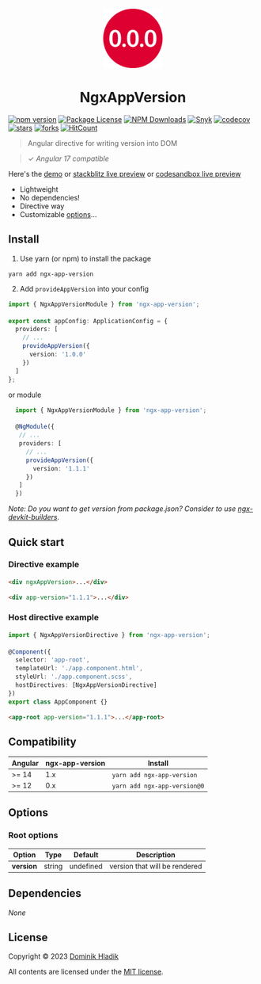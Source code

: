 <p align="center">
  <a href="https://github.com/Celtian/ngx-app-version" target="blank"><img src="assets/logo.svg?sanitize=true" alt="" width="120"></a>
  <h1 align="center">NgxAppVersion</h1>
</p>

[![npm version](https://badge.fury.io/js/ngx-app-version.svg)](https://badge.fury.io/js/ngx-app-version)
[![Package License](https://img.shields.io/npm/l/ngx-app-version.svg)](https://www.npmjs.com/ngx-app-version)
[![NPM Downloads](https://img.shields.io/npm/dm/ngx-app-version.svg)](https://www.npmjs.com/ngx-app-version)
[![Snyk](https://snyk.io//advisor/npm-package/ngx-app-version/badge.svg)](https://snyk.io//advisor/npm-package/ngx-app-version)
[![codecov](https://codecov.io/gh/Celtian/ngx-app-version/branch/master/graph/badge.svg?token=1IRUKIKM0D)](https://codecov.io/gh/celtian/ngx-app-version/)
[![stars](https://badgen.net/github/stars/celtian/ngx-app-version)](https://github.com/celtian/ngx-app-version/)
[![forks](https://badgen.net/github/forks/celtian/ngx-app-version)](https://github.com/celtian/ngx-app-version/)
[![HitCount](http://hits.dwyl.com/celtian/ngx-app-version.svg)](http://hits.dwyl.com/celtian/ngx-app-version)

> Angular directive for writing version into DOM

> ✓ _Angular 17 compatible_

Here's the [demo](http://celtian.github.io/ngx-app-version/) or [stackblitz live preview](https://stackblitz.com/edit/ngx-app-version) or [codesandbox live preview](https://codesandbox.io/s/ngx-app-version-l05882)

- Lightweight
- No dependencies!
- Directive way
- Customizable [options](#options)...

## Install

1. Use yarn (or npm) to install the package

```terminal
yarn add ngx-app-version
```

2. Add `provideAppVersion` into your config

```typescript
import { NgxAppVersionModule } from 'ngx-app-version';

export const appConfig: ApplicationConfig = {
  providers: [
    // ...
    provideAppVersion({
      version: '1.0.0'
    })
  ]
};
```

or module

```typescript
  import { NgxAppVersionModule } from 'ngx-app-version';

  @NgModule({
   // ...
   providers: [
     // ...
     provideAppVersion({
       version: '1.1.1'
     })
   ]
  })
```

_Note: Do you want to get version from package.json? Consider to use [ngx-devkit-builders](https://www.npmjs.com/package/ngx-devkit-builders)._

## Quick start

### Directive example

```html
<div ngxAppVersion>...</div>
```

```html
<div app-version="1.1.1">...</div>
```

### Host directive example

```typescript
import { NgxAppVersionDirective } from 'ngx-app-version';

@Component({
  selector: 'app-root',
  templateUrl: './app.component.html',
  styleUrl: './app.component.scss',
  hostDirectives: [NgxAppVersionDirective]
})
export class AppComponent {}
```

```html
<app-root app-version="1.1.1">...</app-root>
```

## Compatibility

| Angular | ngx-app-version | Install                      |
| ------- | --------------- | ---------------------------- |
| >= 14   | 1.x             | `yarn add ngx-app-version`   |
| >= 12   | 0.x             | `yarn add ngx-app-version@0` |

## Options

### Root options

| Option      | Type   | Default   | Description                   |
| ----------- | ------ | --------- | ----------------------------- |
| **version** | string | undefined | version that will be rendered |

## Dependencies

_None_

## License

Copyright &copy; 2023 [Dominik Hladik](https://github.com/Celtian)

All contents are licensed under the [MIT license].

[mit license]: LICENSE
